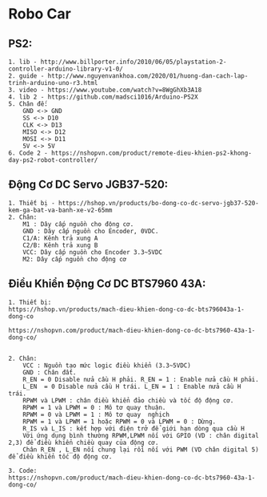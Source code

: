 # Robo Car



## PS2:
	1. lib - http://www.billporter.info/2010/06/05/playstation-2-controller-arduino-library-v1-0/  
	2. guide - http://www.nguyenvankhoa.com/2020/01/huong-dan-cach-lap-trinh-arduino-uno-r3.html  
	3. video - https://www.youtube.com/watch?v=8WgGhXb3A18    
	4. lib 2 - https://github.com/madsci1016/Arduino-PS2X  
	5. Chân đế:  
		GND <-> GND  
		SS <-> D10  
		CLK <-> D13  
		MISO <-> D12  
		MOSI <-> D11  
		5V <-> 5V  
	6. Code 2 - https://nshopvn.com/product/remote-dieu-khien-ps2-khong-day-ps2-robot-controller/  
	

	
	
## Động Cơ DC Servo JGB37-520:
	1. Thiết bị - https://hshop.vn/products/bo-dong-co-dc-servo-jgb37-520-kem-ga-bat-va-banh-xe-v2-65mm  
	2. Chân:  
		M1 : Dây cấp nguồn cho động cơ.   
		GND : Dây cấp nguồn cho Encoder, 0VDC.  
		C1/A: Kênh trả xung A  
		C2/B: Kênh trả xung B  
		VCC: Dây cấp nguồn cho Encoder 3.3~5VDC  
		M2: Dây cấp nguồn cho động cơ  
	
	
## Điều Khiển Động Cơ DC BTS7960 43A:
	1. Thiết bị:  
	https://hshop.vn/products/mach-dieu-khien-dong-co-dc-bts796043a-1-dong-co  
	
	https://nshopvn.com/product/mach-dieu-khien-dong-co-dc-bts7960-43a-1-dong-co/  
	
	
	2. Chân:  
		VCC : Nguồn tạo mức logic điều khiển (3.3~5VDC)  
		GND : Chân đất.  
		R_EN = 0 Disable nửa cầu H phải. R_EN = 1 : Enable nửa cầu H phải.  
		L_EN  = 0 Disable nửa cầu H trái. L_EN = 1 : Enable nửa cầu H trái.  
		RPWM và LPWM : chân điều khiển đảo chiều và tốc độ động cơ.  
		RPWM = 1 và LPWM = 0 : Mô tơ quay thuận.  
		RPWM = 0 và LPWM = 1 : Mô tơ quay  nghịch  
		RPWM = 1 và LPWM = 1 hoặc RPWM = 0 và LPWM = 0 : Dừng.  
		R_IS và L_IS : kết hợp với điện trở để giới hạn dòng qua cầu H  
		​Với ứng dụng bình thường RPWM,LPWM nối với GPIO (VD : chân digital 2,3) để điều khiển chiều quay của động cơ.  
		Chân R_EN , L_EN nối chung lại rồi nối với PWM (VD chân digital 5) để điều khiển tốc độ động cơ.  
	
	3. Code:  
	https://nshopvn.com/product/mach-dieu-khien-dong-co-dc-bts7960-43a-1-dong-co/  
	
	
